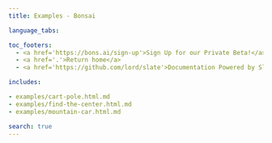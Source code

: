 ```yaml
---
title: Examples - Bonsai

language_tabs:

toc_footers:
  - <a href='https://bons.ai/sign-up'>Sign Up for our Private Beta!</a>
  - <a href='.'>Return home</a>
  - <a href='https://github.com/lord/slate'>Documentation Powered by Slate</a>

includes:

- examples/cart-pole.html.md
- examples/find-the-center.html.md
- examples/mountain-car.html.md

search: true
---
```

